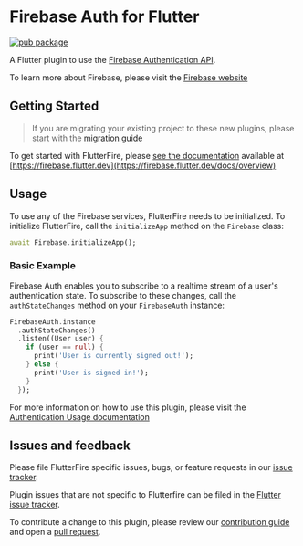 # Firebase Auth for Flutter
[![pub package](https://img.shields.io/pub/v/firebase_auth.svg)](https://pub.dev/packages/firebase_auth)

A Flutter plugin to use the [Firebase Authentication API](https://firebase.google.com/products/auth/).

To learn more about Firebase, please visit the [Firebase website](https://firebase.google.com)

## Getting Started

> If you are migrating your existing project to these new plugins, please start with the [migration guide](https://firebase.flutter.dev/docs/migration)

To get started with FlutterFire, please [see the documentation](https://firebase.flutter.dev/docs/auth/overview)
available at [https://firebase.flutter.dev](https://firebase.flutter.dev/docs/overview)

## Usage

To use any of the Firebase services, FlutterFire needs to be initialized.  To initialize FlutterFire,
call the `initializeApp` method on the `Firebase` class:

```dart
await Firebase.initializeApp();
```

### Basic Example

Firebase Auth enables you to subscribe to a realtime stream of a user's authentication state.
To subscribe to these changes, call the `authStateChanges` method on your `FirebaseAuth` instance:

```dart
FirebaseAuth.instance
  .authStateChanges()
  .listen((User user) {
    if (user == null) {
      print('User is currently signed out!');
    } else {
      print('User is signed in!');
    }
  });
```

For more information on how to use this plugin,
please visit the [Authentication Usage documentation](https://firebase.flutter.dev/docs/auth/overview)

## Issues and feedback

Please file FlutterFire specific issues, bugs, or feature requests in our [issue tracker](https://github.com/FirebaseExtended/flutterfire/issues/new).

Plugin issues that are not specific to Flutterfire can be filed in the [Flutter issue tracker](https://github.com/flutter/flutter/issues/new).

To contribute a change to this plugin,
please review our [contribution guide](https://github.com/FirebaseExtended/flutterfire/blob/master/CONTRIBUTING.md)
and open a [pull request](https://github.com/FirebaseExtended/flutterfire/pulls).
